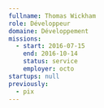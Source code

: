 ```yaml
---
fullname: Thomas Wickham
role: Développeur
domaine: Développement
missions:
  - start: 2016-07-15
    end: 2016-10-14
    status: service
    employer: octo
startups: null
previously:
  - pix
---
```

